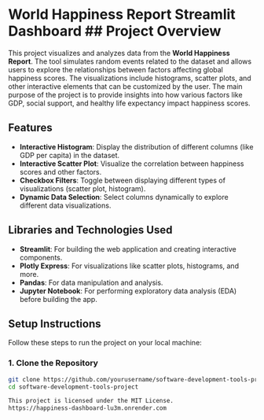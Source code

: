 # World Happiness Report Streamlit Dashboard ## Project Overview

This project visualizes and analyzes data from the **World Happiness Report**. The tool simulates random events related to the dataset and allows users to explore the relationships between factors affecting global happiness scores. The visualizations include histograms, scatter plots, and other interactive elements that can be customized by the user. The main purpose of the project is to provide insights into how various factors like GDP, social support, and healthy life expectancy impact happiness scores.

## Features
- **Interactive Histogram**: Display the distribution of different columns (like GDP per capita) in the dataset.
- **Interactive Scatter Plot**: Visualize the correlation between happiness scores and other factors.
- **Checkbox Filters**: Toggle between displaying different types of visualizations (scatter plot, histogram).
- **Dynamic Data Selection**: Select columns dynamically to explore different data visualizations.
  
## Libraries and Technologies Used
- **Streamlit**: For building the web application and creating interactive components.
- **Plotly Express**: For visualizations like scatter plots, histograms, and more.
- **Pandas**: For data manipulation and analysis.
- **Jupyter Notebook**: For performing exploratory data analysis (EDA) before building the app.

## Setup Instructions

Follow these steps to run the project on your local machine:

### 1. Clone the Repository
```bash
git clone https://github.com/yourusername/software-development-tools-project.git
cd software-development-tools-project

This project is licensed under the MIT License.
https://happiness-dashboard-lu3m.onrender.com